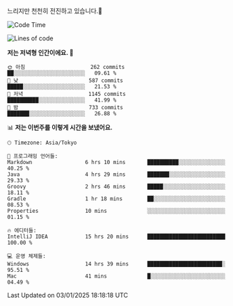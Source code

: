 느리지만 천천히 전진하고 있습니다.🐢

<!--START_SECTION:waka-->
![Code Time](http://img.shields.io/badge/Code%20Time-1%2C502%20hrs%2046%20mins-blue)

![Lines of code](https://img.shields.io/badge/%EC%A0%80%EB%8A%94%20%EC%97%AC%ED%83%9C%EA%B9%8C%EC%A7%80%20-918.9%20thousand%20%EC%A4%84%EC%9D%98%20%EC%BD%94%EB%93%9C%EB%A5%BC%20%EC%9E%91%EC%84%B1%ED%96%88%EC%96%B4%EC%9A%94.-blue)

**저는 저녁형 인간이에요. 🦉** 

```text
🌞 아침                     262 commits         ██░░░░░░░░░░░░░░░░░░░░░░░   09.61 % 
🌆 낮　                     587 commits         █████░░░░░░░░░░░░░░░░░░░░   21.53 % 
🌃 저녁                     1145 commits        ██████████░░░░░░░░░░░░░░░   41.99 % 
🌙 밤　                     733 commits         ███████░░░░░░░░░░░░░░░░░░   26.88 % 
```


📊 **저는 이번주를 이렇게 시간을 보냈어요.** 

```text
🕑︎ Timezone: Asia/Tokyo

💬 프로그래밍 언어들: 
Markdown                 6 hrs 10 mins       ██████████░░░░░░░░░░░░░░░   40.25 % 
Java                     4 hrs 29 mins       ███████░░░░░░░░░░░░░░░░░░   29.33 % 
Groovy                   2 hrs 46 mins       █████░░░░░░░░░░░░░░░░░░░░   18.11 % 
Gradle                   1 hr 18 mins        ██░░░░░░░░░░░░░░░░░░░░░░░   08.53 % 
Properties               10 mins             ░░░░░░░░░░░░░░░░░░░░░░░░░   01.15 % 

🔥 에디터들: 
IntelliJ IDEA            15 hrs 20 mins      █████████████████████████   100.00 % 

💻 운영 체제들: 
Windows                  14 hrs 39 mins      ████████████████████████░   95.51 % 
Mac                      41 mins             █░░░░░░░░░░░░░░░░░░░░░░░░   04.49 % 
```


 Last Updated on 03/01/2025 18:18:18 UTC
<!--END_SECTION:waka-->
